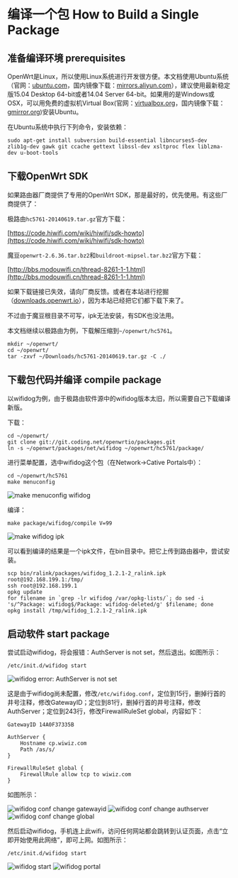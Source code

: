 # 编译一个包 How to Build a Single Package

## 准备编译环境 prerequisites

OpenWrt是Linux，所以使用Linux系统进行开发很方便。本文档使用Ubuntu系统（官网：[ubuntu.com](http://www.ubuntu.com/download/desktop)，国内镜像下载：[mirrors.aliyun.com](http://mirrors.aliyun.com/ubuntu-releases/15.04/)），建议使用最新稳定版15.04 Desktop 64-bit或者14.04 Server 64-bit。如果用的是Windows或OSX，可以用免费的虚拟机Virtual Box\(官网：[virtualbox.org](https://www.virtualbox.org/)，国内镜像下载：[gmirror.org](http://gmirror.org/#virtualbox)\)安装Ubuntu。

在Ubuntu系统中执行下列命令，安装依赖：

```
sudo apt-get install subversion build-essential libncurses5-dev zlib1g-dev gawk git ccache gettext libssl-dev xsltproc flex liblzma-dev u-boot-tools
```

## 下载OpenWrt SDK

如果路由器厂商提供了专用的OpenWrt SDK，那是最好的，优先使用。有这些厂商提供了：

极路由`hc5761-20140619.tar.gz`官方下载：

[https://code.hiwifi.com/wiki/hiwifi/sdk-howto](https://code.hiwifi.com/wiki/hiwifi/sdk-howto)

魔豆`openwrt-2.6.36.tar.bz2`和`buildroot-mipsel.tar.bz2`官方下载：

[http://bbs.modouwifi.cn/thread-8261-1-1.html](http://bbs.modouwifi.cn/thread-8261-1-1.html)

如果下载链接已失效，请向厂商反馈。或者在本站进行挖掘（[downloads.openwrt.io](http://downloads.openwrt.io/)），因为本站已经把它们都下载下来了。

不过由于魔豆根目录不可写，ipk无法安装，有SDK也没法用。

本文档继续以极路由为例，下载解压缩到`~/openwrt/hc5761`。

```
mkdir ~/openwrt/
cd ~/openwrt/
tar -zxvf ~/Downloads/hc5761-20140619.tar.gz -C ./
```

## 下载包代码并编译 compile package

以wifidog为例，由于极路由软件源中的wifidog版本太旧，所以需要自己下载编译新版。

下载：

```
cd ~/openwrt/
git clone git://git.coding.net/openwrtio/packages.git
ln -s ~/openwrt/packages/net/wifidog ~/openwrt/hc5761/package/
```

进行菜单配置，选中wifidog这个包（在Network-\>Cative Portals中）：

```
cd ~/openwrt/hc5761
make menuconfig
```
![make menuconfig wifidog](images/make-menuconfig-wifidog.png)

编译：

```
make package/wifidog/compile V=99
```
![make wifidog ipk](images/make-wifidog-ipk.png)

可以看到编译的结果是一个ipk文件，在bin目录中。把它上传到路由器中，尝试安装。

```
scp bin/ralink/packages/wifidog_1.2.1-2_ralink.ipk root@192.168.199.1:/tmp/
ssh root@192.168.199.1
opkg update
for filename in `grep -lr wifidog /var/opkg-lists/`; do sed -i 's/^Package: wifidog$/Package: wifidog-deleted/g' $filename; done
opkg install /tmp/wifidog_1.2.1-2_ralink.ipk
```

## 启动软件 start package

尝试启动wifidog，将会报错：AuthServer is not set，然后退出。如图所示：

```
/etc/init.d/wifidog start
```

![wifidog error: AuthServer is not set](images/wifidog-authserver-not-set.png)

这是由于wifidog尚未配置，修改`/etc/wifidog.conf`，定位到15行，删掉行首的井号注释，修改GatewayID；定位到81行，删掉行首的井号注释，修改AuthServer；定位到243行，修改FirewallRuleSet global，内容如下：

```
GatewayID 14A0F37335B

AuthServer {         
    Hostname cp.wiwiz.com
    Path /as/s/
}

FirewallRuleSet global {
    FirewallRule allow tcp to wiwiz.com
}
```

如图所示：

![wifidog conf change gatewayid](images/wifidog-conf-change-gatewayid.png)
![wifidog conf change authserver](images/wifidog-conf-change-authserver.png)
![wifidog conf change global](images/wifidog-conf-change-global.png)

然后启动wifidog，手机连上此wifi，访问任何网站都会跳转到认证页面，点击“立即开始使用此网络”，即可上网。如图所示：

```
/etc/init.d/wifidog start
```

![wifidog start](images/wifidog-start.png)
![wifidog portal](images/wifidog-portal.png)

<!-- 多说评论框 start -->
<div class="ds-thread" data-thread-key="docs-build-a-single-package" data-title="编译package" data-url="http://openwrt.io/docs/build-a-single-package/"></div>
<!-- 多说评论框 end -->
